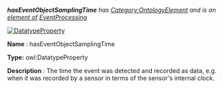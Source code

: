 ___hasEventObjectSamplingTime__ 
 has
 [Category:OntologyElement](../../Category/OntologyElement "Category:OntologyElement") 
 and is an
 [element of](../../Property/ElementOf "Property:ElementOf") 
[EventProcessing](../../Submissions/EventProcessing "Submissions:EventProcessing")_




  





[![DatatypeProperty](../../images/thumb/a/a5/DatatypeProperty.gif/45px-DatatypeProperty.gif)](../../Image/DatatypeProperty.gif "DatatypeProperty")


__Name__ 
 : hasEventObjectSamplingTime
 



__Type:__ 
 owl:DatatypeProperty
 



__Description__ 
 : The time the event was detected and recorded as data, e.g. when it was recorded by a sensor in terms of the sensor's internal clock.